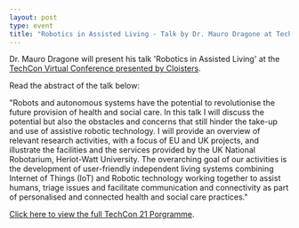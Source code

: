 ```yaml
---
layout: post
type: event
title: "Robotics in Assisted Living - Talk by Dr. Mauro Dragone at TechCon Virtual Conference (Presented by Cloisters)"
---
```


Dr. Mauro Dragone will present his talk 'Robotics in Assisted Living' at the <a href="https://www.nrtimes.co.uk/event/techcon-21-virtual-conference/">TechCon Virtual Conference presented by Cloisters</a>.

Read the abstract of the talk below:

"Robots and autonomous systems have the potential to revolutionise the future provision of health and social care. In this talk I will discuss the potential but also the obstacles and concerns that still hinder the take-up and use of assistive robotic technology. I will provide an overview of relevant research activities, with a focus of EU and UK projects, and illustrate the facilities and the services provided by the UK National Robotarium, Heriot-Watt University. The overarching goal of our activities is the development of user-friendly independent living systems combining Internet of Things (IoT) and Robotic technology working together to assist humans, triage issues and facilitate communication and connectivity as part of personalised and connected health and social care practices."

<a href="http://care.hw.ac.uk/downloads/Tech_Con_2021.pdf">Click here to view the full TechCon 21 Porgramme</a>.
